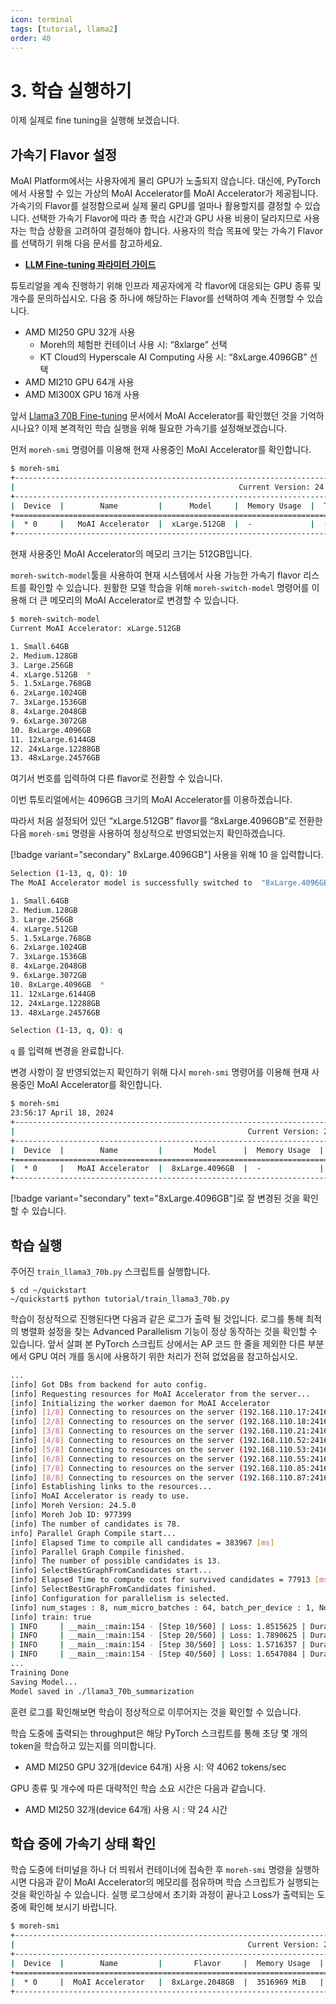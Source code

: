 ```yaml
---
icon: terminal
tags: [tutorial, llama2]
order: 40
---
```


# 3. 학습 실행하기
이제 실제로 fine tuning을 실행해 보겠습니다.

## 가속기 Flavor 설정

MoAI Platform에서는 사용자에게 물리 GPU가 노출되지 않습니다. 대신에, PyTorch에서 사용할 수 있는 가상의 MoAI Accelerator를 MoAI Accelerator가 제공됩니다. 가속기의 Flavor를 설정함으로써 실제 물리 GPU를 얼마나 활용할지를 결정할 수 있습니다. 선택한 가속기 Flavor에 따라 총 학습 시간과 GPU 사용 비용이 달라지므로 사용자는 학습 상황을 고려하여 결정해야 합니다. 사용자의 학습 목표에 맞는 가속기 Flavor를 선택하기 위해 다음 문서를 참고하세요.

- **[LLM Fine-tuning 파라미터 가이드](/Supported_Documents/LLM_param_guide.md)**

튜토리얼을 계속 진행하기 위해 인프라 제공자에게 각 flavor에 대응되는 GPU 종류 및 개수를 문의하십시오. 다음 중 하나에 해당하는 Flavor를 선택하여 계속 진행할 수 있습니다.

- AMD MI250 GPU 32개 사용
    - Moreh의 체험판 컨테이너 사용 시: “8xlarge” 선택
    - KT Cloud의 Hyperscale AI Computing 사용 시: “8xLarge.4096GB” 선택
- AMD MI210 GPU 64개 사용
- AMD MI300X GPU 16개 사용

앞서 [Llama3 70B Fine-tuning](index.md) 문서에서 MoAI Accelerator를 확인했던 것을 기억하시나요? 이제 본격적인 학습 실행을 위해 필요한 가속기를 설정해보겠습니다.

먼저  `moreh-smi` 명령어를 이용해 현재 사용중인 MoAI Accelerator를 확인합니다.



```bash
$ moreh-smi
+---------------------------------------------------------------------------------------------------+
|                                                  Current Version: 24.5.0  Latest Version: 24.5.0  |
+---------------------------------------------------------------------------------------------------+
|  Device  |        Name         |      Model     |  Memory Usage  |  Total Memory  |  Utilization  |
+===================================================================================================+
|  * 0     |   MoAI Accelerator  |  xLarge.512GB  |  -             |  -             |  -            |
+---------------------------------------------------------------------------------------------------+
```

현재 사용중인 MoAI Accelerator의 메모리 크기는 512GB입니다. 

`moreh-switch-model`툴을 사용하여 현재 시스템에서 사용 가능한 가속기 flavor 리스트를 확인할 수 있습니다. 원활한 모델 학습을 위해 `moreh-switch-model` 명령어를 이용해 더 큰 메모리의 MoAI Accelerator로 변경할 수 있습니다. 

```bash
$ moreh-switch-model
Current MoAI Accelerator: xLarge.512GB

1. Small.64GB
2. Medium.128GB
3. Large.256GB
4. xLarge.512GB  *
5. 1.5xLarge.768GB
6. 2xLarge.1024GB
7. 3xLarge.1536GB
8. 4xLarge.2048GB
9. 6xLarge.3072GB
10. 8xLarge.4096GB
11. 12xLarge.6144GB
12. 24xLarge.12288GB
13. 48xLarge.24576GB
```

여기서 번호를 입력하여 다른 flavor로 전환할 수 있습니다. 

이번 튜토리얼에서는 4096GB 크기의 MoAI Accelerator를 이용하겠습니다.

따라서 처음 설정되어 있던 “xLarge.512GB” flavor를 “8xLarge.4096GB”로 전환한 다음 `moreh-smi` 명령을 사용하여 정상적으로 반영되었는지 확인하겠습니다. 

[!badge variant="secondary" 8xLarge.4096GB"] 사용을 위해 10 을 입력합니다.


```bash
Selection (1-13, q, Q): 10
The MoAI Accelerator model is successfully switched to  "8xLarge.4096GB".

1. Small.64GB
2. Medium.128GB
3. Large.256GB
4. xLarge.512GB
5. 1.5xLarge.768GB
6. 2xLarge.1024GB
7. 3xLarge.1536GB
8. 4xLarge.2048GB
9. 6xLarge.3072GB
10. 8xLarge.4096GB  *
11. 12xLarge.6144GB
12. 24xLarge.12288GB
13. 48xLarge.24576GB

Selection (1-13, q, Q): q 
```

`q` 를 입력해 변경을 완료합니다.

변경 사항이 잘 반영되었는지 확인하기 위해 다시 `moreh-smi` 명령어를 이용해 현재 사용중인 MoAI Accelerator를 확인합니다.

```bash
$ moreh-smi
23:56:17 April 18, 2024
+-----------------------------------------------------------------------------------------------------+
|                                                    Current Version: 24.5.0  Latest Version: 24.5.0  |
+-----------------------------------------------------------------------------------------------------+
|  Device  |        Name         |       Model      |  Memory Usage  |  Total Memory  |  Utilization  |
+=====================================================================================================+
|  * 0     |   MoAI Accelerator  |  8xLarge.4096GB  |  -             |  -             |  -            |
+-----------------------------------------------------------------------------------------------------+
```

[!badge variant="secondary" text="8xLarge.4096GB"]로 잘 변경된 것을 확인할 수 있습니다.

## 학습 실행

주어진 `train_llama3_70b.py` 스크립트를 실행합니다.

```
$ cd ~/quickstart
~/quickstart$ python tutorial/train_llama3_70b.py
```

학습이 정상적으로 진행된다면 다음과 같은 로그가 출력 될 것입니다. 로그를 통해 최적의 병렬화 설정을 찾는 Advanced Parallelism 기능이 정상 동작하는 것을 확인할 수 있습니다. 앞서 살펴 본 PyTorch 스크립트 상에서는 AP 코드 한 줄을 제외한 다른 부분에서 GPU 여러 개를 동시에 사용하기 위한 처리가 전혀 없었음을 참고하십시오.

```bash
...
[info] Got DBs from backend for auto config.
[info] Requesting resources for MoAI Accelerator from the server...
[info] Initializing the worker daemon for MoAI Accelerator
[info] [1/8] Connecting to resources on the server (192.168.110.17:24169)...
[info] [2/8] Connecting to resources on the server (192.168.110.18:24169)...
[info] [3/8] Connecting to resources on the server (192.168.110.21:24169)...
[info] [4/8] Connecting to resources on the server (192.168.110.52:24169)...
[info] [5/8] Connecting to resources on the server (192.168.110.53:24169)...
[info] [6/8] Connecting to resources on the server (192.168.110.55:24169)...
[info] [7/8] Connecting to resources on the server (192.168.110.85:24169)...
[info] [8/8] Connecting to resources on the server (192.168.110.87:24169)...
[info] Establishing links to the resources...
[info] MoAI Accelerator is ready to use.
[info] Moreh Version: 24.5.0
[info] Moreh Job ID: 977399
[info] The number of candidates is 78.
info] Parallel Graph Compile start...
[info] Elapsed Time to compile all candidates = 383967 [ms]
[info] Parallel Graph Compile finished.
[info] The number of possible candidates is 13.
[info] SelectBestGraphFromCandidates start...
[info] Elapsed Time to compute cost for survived candidates = 77913 [ms]
[info] SelectBestGraphFromCandidates finished.
[info] Configuration for parallelism is selected.
[info] num_stages : 8, num_micro_batches : 64, batch_per_device : 1, No TP, recomputation : full(2), distribute_param : true, distribute_low_prec_param : false
[info] train: true
| INFO     | __main__:main:154 - [Step 10/560] | Loss: 1.8515625 | Duration: 129.06 | Throughput: 4062.49 tokens/sec
| INFO     | __main__:main:154 - [Step 20/560] | Loss: 1.7890625 | Duration: 129.51 | Throughput: 4048.18 tokens/sec
| INFO     | __main__:main:154 - [Step 30/560] | Loss: 1.5716357 | Duration: 129.79 | Throughput: 4096.08 tokens/sec
| INFO     | __main__:main:154 - [Step 40/560] | Loss: 1.6547084 | Duration: 128.72 | Throughput: 4124.73 tokens/sec
...
Training Done
Saving Model...
Model saved in ./llama3_70b_summarization
```

훈련 로그를 확인해보면 학습이 정상적으로 이루어지는 것을 확인할 수 있습니다.

학습 도중에 출력되는 throughput은 해당 PyTorch 스크립트를 통해 초당 몇 개의 token을 학습하고 있는지를 의미합니다.

- AMD MI250 GPU 32개(device 64개) 사용 시: 약 4062 tokens/sec

GPU 종류 및 개수에 따른 대략적인 학습 소요 시간은 다음과 같습니다.

- AMD MI250 32개(device 64개) 사용 시 : 약 24 시간

## 학습 중에 가속기 상태 확인

학습 도중에 터미널을 하나 더 띄워서 컨테이너에 접속한 후 `moreh-smi` 명령을 실행하시면 다음과 같이 MoAI Accelerator의 메모리를 점유하며 학습 스크립트가 실행되는 것을 확인하실 수 있습니다. 실행 로그상에서 초기화 과정이 끝나고 Loss가 출력되는 도중에 확인해 보시기 바랍니다.


```bash
$ moreh-smi
+-----------------------------------------------------------------------------------------------------+
|                                                    Current Version: 24.5.0  Latest Version: 24.5.0  |
+-----------------------------------------------------------------------------------------------------+
|  Device  |        Name         |       Flavor     |  Memory Usage  |  Total Memory  |  Utilization  |
+=====================================================================================================+
|  * 0     |  MoAI Accelerator   |  8xLarge.2048GB  |  3516969 MiB   |  4193280 MiB   |    100%       |
+-----------------------------------------------------------------------------------------------------+
```
